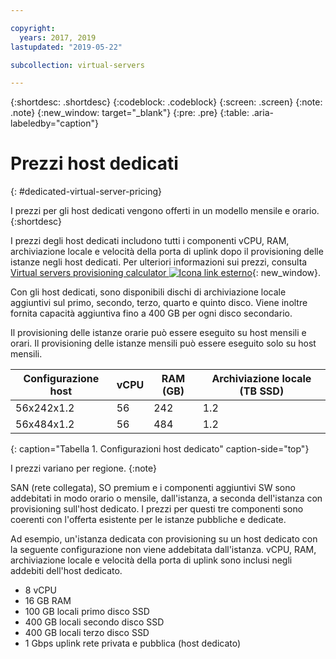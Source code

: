 ```yaml
---

copyright:
  years: 2017, 2019
lastupdated: "2019-05-22"

subcollection: virtual-servers

---
```


{:shortdesc: .shortdesc}
{:codeblock: .codeblock}
{:screen: .screen}
{:note: .note}
{:new_window: target="_blank"}
{:pre: .pre}
{:table: .aria-labeledby="caption"}

# Prezzi host dedicati
{: #dedicated-virtual-server-pricing}

I prezzi per gli host dedicati vengono offerti in un modello mensile e orario.
{:shortdesc}

I prezzi degli host dedicati includono tutti i componenti vCPU, RAM, archiviazione locale e velocità della porta di uplink dopo il provisioning delle istanze negli host dedicati. Per ulteriori informazioni sui prezzi, consulta [Virtual servers provisioning calculator ![Icona link esterno](../icons/launch-glyph.svg "Icona link esterno")](https://www.ibm.com/cloud-computing/bluemix/virtual-servers/calculator){: new_window}.

Con gli host dedicati, sono disponibili dischi di archiviazione locale aggiuntivi sul primo, secondo, terzo, quarto e quinto disco. Viene inoltre fornita capacità aggiuntiva fino a 400 GB per ogni disco secondario.

Il provisioning delle istanze orarie può essere eseguito su host mensili e orari. Il provisioning delle istanze mensili può essere eseguito solo su host mensili.

| Configurazione host | vCPU	| RAM (GB) | Archiviazione locale (TB SSD) |
| ------------------ | ---- | -------- | ---------------------- |
| 56x242x1.2  	     |  56 	|   242    |        	1.2	          |
| 56x484x1.2         |  56  |   484    |          1.2           |
{: caption="Tabella 1. Configurazioni host dedicato" caption-side="top"}

I prezzi variano per regione.
{:note}

SAN (rete collegata), SO premium e i componenti aggiuntivi SW sono addebitati in modo orario o mensile, dall'istanza, a seconda dell'istanza con provisioning sull'host dedicato. I prezzi per questi tre componenti sono coerenti con l'offerta esistente per le istanze pubbliche e dedicate. 

Ad esempio, un'istanza dedicata con provisioning su un host dedicato con la seguente configurazione non viene addebitata dall'istanza. vCPU, RAM, archiviazione locale e velocità della porta di uplink sono inclusi negli addebiti dell'host dedicato. 

* 8 vCPU
* 16 GB RAM
* 100 GB locali primo disco SSD
* 400 GB locali secondo disco SSD
* 400 GB locali terzo disco SSD
* 1 Gbps uplink rete privata e pubblica (host dedicato) 

